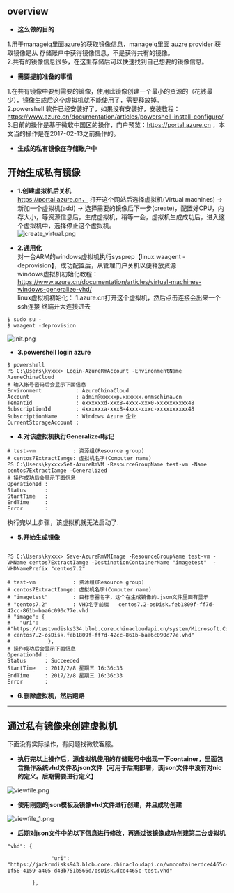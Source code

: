 ## **overview**   

* **这么做的目的**     

1.用于manageiq里面azure的获取镜像信息，manageiq里面 auzre provider 获取镜像是从 存储账户中获得镜像信息，不是获得共有的镜像。            
2.共有的镜像信息很多，在这里存储后可以快速找到自己想要的镜像信息。        

* **需要提前准备的事情**      

1.在共有镜像中要到需要的镜像，使用此镜像创建一个最小的资源的（花钱最少），镜像生成后这个虚拟机就不能使用了，需要释放掉。   
2.powershell 软件已经安装好了，如果没有安装好，安装教程：https://www.azure.cn/documentation/articles/powershell-install-configure/             
3.目前的操作是基于微软中国区的操作，门户预览：https://portal.azure.cn  ，本文当的操作是在2017-02-13之前操作的。     

* **生成的私有镜像在存储账户中**

## **开始生成私有镜像**     

* **1.创建虚拟机后关机**    
https://portal.azure.cn， 打开这个网站后选择虚拟机(Virtual machines) -> 新加一个虚拟机(add) -> 选择需要的镜像后下一步(create)，配置好CPU，内存大小，等资源信息后，生成虚拟机，稍等一会，虚拟机生成成功后，进入这个虚拟机中，选择停止这个虚拟机。  
![create_virtual.png](https://bitbucket.org/repo/oE6yEX/images/2531739198-create_virtual.png)      

* **2.通用化**     
对一台ARM的windows虚拟机执行sysprep【linux waagent -deprovision】，成功配置后，从管理门户关机以便释放资源  
windows虚拟机初始化教程： https://www.azure.cn/documentation/articles/virtual-machines-windows-generalize-vhd/    
linux虚拟机初始化： 
1.azure.cn打开这个虚拟机，然后点击连接会出来一个ssh连接  终端开大连接进去
```
$ sudo su -
$ waagent -deprovision
```   
![init.png](https://bitbucket.org/repo/oE6yEX/images/3636706195-init.png)
  

* **3.powershell login azure**     

```
$ powershell
PS C:\Users\kyxxx> Login-AzureRmAccount -EnvironmentName AzureChinaCloud
# 输入帐号密码后会显示下面信息
Environment           : AzureChinaCloud
Account               : admin@xxxxxp.xxxxxx.onmschina.cn
TenantId              : exxxxxxd-xxx8-4xxx-xxx0-xxxxxxxxxx48
SubscriptionId        : 4xxxxxxa-xxx8-4xxx-xxxc-xxxxxxxxxx48
SubscriptionName      : Windows Azure 企业
CurrentStorageAccount :
```      
* **4.对该虚拟机执行Generalized标记**      

```
# test-vm            : 资源组(Resource group) 
# centos7ExtractIamge: 虚拟机名字(Computer name)
PS C:\Users\kyxxx>Set-AzureRmVM -ResourceGroupName test-vm -Name centos7ExtractIamge -Generalized
# 操作成功后会显示下面信息
OperationId :
Status      :
StartTime   :
EndTime     :
Error       :
```      
执行完以上步骤，该虚拟机就无法启动了.     

* **5.开始生成镜像**   

```

PS C:\Users\kyxxx> Save-AzureRmVMImage -ResourceGroupName test-vm -VMName centos7ExtractIamge -DestinationContainerName "imagetest"  -VHDNamePrefix "centos7.2"    

# test-vm            : 资源组(Resource group) 
# centos7ExtractIamge: 虚拟机名字(Computer name)
# "imagetest"        : 目标容器名字，这个在生成镜像的.json文件里面有显示
# "centos7.2"        : VHD名字前缀   centos7.2-osDisk.feb1809f-ff7d-42cc-861b-baa6c090c77e.vhd
# "image": {
#   "uri": #"https://testvmdisks334.blob.core.chinacloudapi.cn/system/Microsoft.Compute/Images/imagetest/
# centos7.2-osDisk.feb1809f-ff7d-42cc-861b-baa6c090c77e.vhd"
#            },
# 操作成功后会显示下面信息
OperationId :
Status      : Succeeded
StartTime   : 2017/2/8 星期三 16:36:33
EndTime     : 2017/2/8 星期三 16:36:33
Error       :
```    

* **6.删除虚拟机，然后跑路**      

-------------------------------------------------------------------------------------------

## **通过私有镜像来创建虚拟机**    

下面没有实际操作，有问题找微软客服。

* **执行完以上操作后，源虚拟机使用的存储账号中出现一下container，里面包含操作系统vhd文件及json文件【可用于后期部署，该json文件中没有对nic的定义。后期需要进行定义】**     

![viewfile.png](https://bitbucket.org/repo/oE6yEX/images/3618722865-viewfile.png)

* **使用刚刚的json模板及镜像vhd文件进行创建，并且成功创建**

![viewfile_1.png](https://bitbucket.org/repo/oE6yEX/images/2343757804-viewfile_1.png)      

* **后期对json文件中的以下信息进行修改，再通过该镜像成功创建第二台虚拟机**    

```
"vhd": {

              "uri": "https://jackrmdisks943.blob.core.chinacloudapi.cn/vmcontainerdce4465c-1f58-4159-a405-d43b751b566d/osDisk.dce4465c-test.vhd"

        },
```
